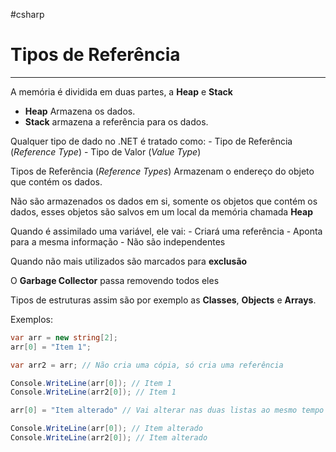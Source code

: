 #csharp
# Tipos de Referência
---

A memória é dividida em duas partes, a __Heap__ e __Stack__

- __Heap__ Armazena os dados.
- __Stack__ armazena a referência para os dados.

Qualquer tipo de dado no .NET é tratado como:
	- Tipo de Referência (_Reference Type_)
	- Tipo de Valor (_Value Type_)

Tipos de Referência (_Reference Types_) Armazenam o endereço do objeto que contém os dados.

Não são armazenados os dados em si, somente os objetos que contém os dados, esses objetos são salvos em um local da memória chamada __Heap__

Quando é assimilado uma variável, ele vai:
	- Criará uma referência
	- Aponta para a mesma informação
	- Não são independentes

Quando não mais utilizados são marcados para __exclusão__

O __Garbage Collector__ passa removendo todos eles

Tipos de estruturas assim são por exemplo as __Classes__, __Objects__ e __Arrays__.

Exemplos:

```csharp
var arr = new string[2];
arr[0] = "Item 1";

var arr2 = arr; // Não cria uma cópia, só cria uma referência

Console.WriteLine(arr[0]); // Item 1
Console.WriteLine(arr2[0]); // Item 1

arr[0] = "Item alterado" // Vai alterar nas duas listas ao mesmo tempo

Console.WriteLine(arr[0]); // Item alterado
Console.WriteLine(arr2[0]); // Item alterado